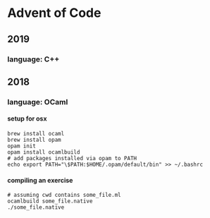 # Advent of Code

## 2019

### language: C++

## 2018

### language: OCaml

#### setup for osx

```shell session
brew install ocaml
brew install opam
opam init
opam install ocamlbuild
# add packages installed via opam to PATH
echo export PATH="\$PATH:$HOME/.opam/default/bin" >> ~/.bashrc
```

#### compiling an exercise

```shell session
# assuming cwd contains some_file.ml
ocamlbuild some_file.native
./some_file.native
```
